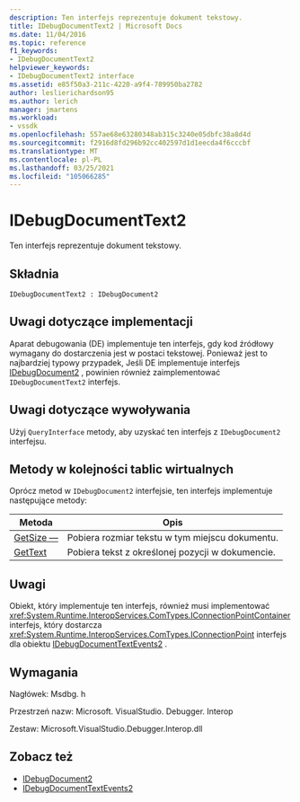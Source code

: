 ```yaml
---
description: Ten interfejs reprezentuje dokument tekstowy.
title: IDebugDocumentText2 | Microsoft Docs
ms.date: 11/04/2016
ms.topic: reference
f1_keywords:
- IDebugDocumentText2
helpviewer_keywords:
- IDebugDocumentText2 interface
ms.assetid: e85f50a3-211c-4220-a9f4-789950ba2782
author: leslierichardson95
ms.author: lerich
manager: jmartens
ms.workload:
- vssdk
ms.openlocfilehash: 557ae68e63280348ab315c3240e05dbfc38a8d4d
ms.sourcegitcommit: f2916d8fd296b92cc402597d1d1eecda4f6cccbf
ms.translationtype: MT
ms.contentlocale: pl-PL
ms.lasthandoff: 03/25/2021
ms.locfileid: "105066285"
---
```

# <a name="idebugdocumenttext2"></a>IDebugDocumentText2
Ten interfejs reprezentuje dokument tekstowy.

## <a name="syntax"></a>Składnia

```
IDebugDocumentText2 : IDebugDocument2
```

## <a name="notes-for-implementers"></a>Uwagi dotyczące implementacji
 Aparat debugowania (DE) implementuje ten interfejs, gdy kod źródłowy wymagany do dostarczenia jest w postaci tekstowej. Ponieważ jest to najbardziej typowy przypadek, Jeśli DE implementuje interfejs [IDebugDocument2](../../../extensibility/debugger/reference/idebugdocument2.md) , powinien również zaimplementować `IDebugDocumentText2` interfejs.

## <a name="notes-for-callers"></a>Uwagi dotyczące wywoływania
 Użyj `QueryInterface` metody, aby uzyskać ten interfejs z `IDebugDocument2` interfejsu.

## <a name="methods-in-vtable-order"></a>Metody w kolejności tablic wirtualnych
 Oprócz metod w `IDebugDocument2` interfejsie, ten interfejs implementuje następujące metody:

|Metoda|Opis|
|------------|-----------------|
|[GetSize —](../../../extensibility/debugger/reference/idebugdocumenttext2-getsize.md)|Pobiera rozmiar tekstu w tym miejscu dokumentu.|
|[GetText](../../../extensibility/debugger/reference/idebugdocumenttext2-gettext.md)|Pobiera tekst z określonej pozycji w dokumencie.|

## <a name="remarks"></a>Uwagi
 Obiekt, który implementuje ten interfejs, również musi implementować <xref:System.Runtime.InteropServices.ComTypes.IConnectionPointContainer> interfejs, który dostarcza <xref:System.Runtime.InteropServices.ComTypes.IConnectionPoint> interfejs dla obiektu [IDebugDocumentTextEvents2](../../../extensibility/debugger/reference/idebugdocumenttextevents2.md) .

## <a name="requirements"></a>Wymagania
 Nagłówek: Msdbg. h

 Przestrzeń nazw: Microsoft. VisualStudio. Debugger. Interop

 Zestaw: Microsoft.VisualStudio.Debugger.Interop.dll

## <a name="see-also"></a>Zobacz też
- [IDebugDocument2](../../../extensibility/debugger/reference/idebugdocument2.md)
- [IDebugDocumentTextEvents2](../../../extensibility/debugger/reference/idebugdocumenttextevents2.md)

